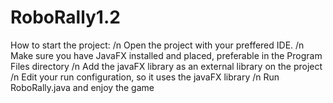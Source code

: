 # RoboRally1.2
How to start the project:
/n Open the project with your preffered IDE.
/n Make sure you have JavaFX installed and placed, preferable in the Program Files directory
/n Add the javaFX library as an external library on the project
/n Edit your run configuration, so it uses the javaFX library
/n Run RoboRally.java and enjoy the game
